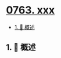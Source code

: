 # [0763. xxx](https://github.com/Tdahuyou/TNotes.leetcode/tree/main/notes/0763.%20xxx)

<!-- region:toc -->

- [1. 📝 概述](#1--概述)

<!-- endregion:toc -->

## 1. 📝 概述
